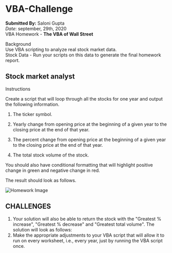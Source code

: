 # VBA-Challenge

**Submitted By:** Saloni Gupta\
_Date_: september, 29th, 2020\
VBA Homework - **The VBA of Wall Street**

Background\
Use VBA scripting to analyze real stock market data.\
Stock Data - Run your scripts on this data to generate the final homework report.


Stock market analyst
-----------------------------

Instructions

Create a script that will loop through all the stocks for one year and output the following information.


1. The ticker symbol.


2. Yearly change from opening price at the beginning of a given year to the closing price at the end of that year.


3. The percent change from opening price at the beginning of a given year to the closing price at the end of that year.


4. The total stock volume of the stock.


You should also have conditional formatting that will highlight positive change in green and negative change in red.


The result should look as follows.

![Homework Image](moderate_solution.png)


CHALLENGES
----------------------
1. Your solution will also be able to return the stock with the "Greatest % increase", "Greatest % decrease" and "Greatest total volume".
The solution will look as follows: 
2. Make the appropriate adjustments to your VBA script that will allow it to run on every worksheet, i.e., every year, just by running the VBA script once.
